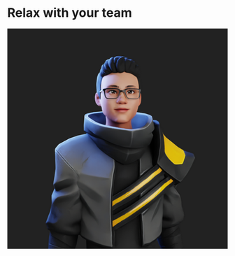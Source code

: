 # Relax with your team

![Relax with your team at your office rock.](<../.gitbook/assets/image (2).png>)
